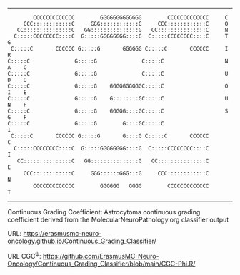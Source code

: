 ___
            CCCCCCCCCCCCC        GGGGGGGGGGGGG        CCCCCCCCCCCCC     C          
         CCC::::::::::::C     GGG::::::::::::G     CCC::::::::::::C     O          
       CC:::::::::::::::C   GG:::::::::::::::G   CC:::::::::::::::C     N          
      C:::::CCCCCCCC::::C  G:::::GGGGGGGG::::G  C:::::CCCCCCCC::::C     T    G     
     C:::::C       CCCCCC G:::::G       GGGGGG C:::::C       CCCCCC     I    R     
    C:::::C              G:::::G              C:::::C                   N    A    C
    C:::::C              G:::::G              C:::::C                   U    D    O
    C:::::C              G:::::G    GGGGGGGGGGC:::::C                   O    I    E
    C:::::C              G:::::G    G::::::::GC:::::C                   U    N    F
    C:::::C              G:::::G    GGGGG::::GC:::::C                   S    G    F
    C:::::C              G:::::G        G::::GC:::::C                             I
     C:::::C       CCCCCC G:::::G       G::::G C:::::C       CCCCCC               C
      C:::::CCCCCCCC::::C  G:::::GGGGGGGG::::G  C:::::CCCCCCCC::::C               I
       CC:::::::::::::::C   GG:::::::::::::::G   CC:::::::::::::::C               E
         CCC::::::::::::C     GGG::::::GGG:::G     CCC::::::::::::C               N
            CCCCCCCCCCCCC        GGGGGG   GGGG        CCCCCCCCCCCCC               T
___


Continuous Grading Coefficient: Astrocytoma continuous grading coefficient derived from the MolecularNeuroPathology.org classifier output

URL: <https://erasmusmc-neuro-oncology.github.io/Continuous_Grading_Classifier/>

URL CGC<sup>ψ</sup>: <https://github.com/ErasmusMC-Neuro-Oncology/Continuous_Grading_Classifier/blob/main/CGC-Phi.R/>

